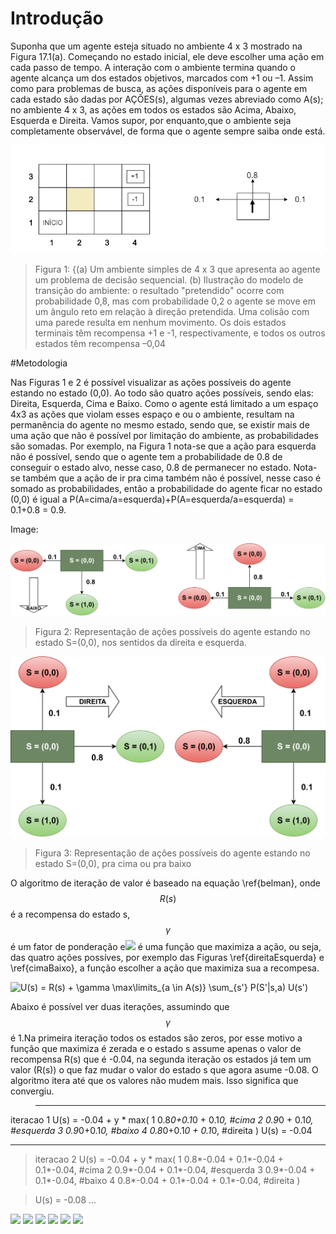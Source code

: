 # Introdução

Suponha que um agente esteja situado no ambiente 4 x 3 mostrado na Figura 17.1(a). Começando no estado inicial, ele deve escolher uma ação em cada passo de tempo. A interação com o ambiente termina quando o agente alcança um dos estados objetivos, marcados com +1 ou –1. Assim como para problemas de busca, as ações disponíveis para o agente em cada estado são dadas por AÇÕES(s), algumas vezes abreviado como A(s); no ambiente 4 x 3, as ações em todos os estados são Acima, Abaixo, Esquerda e Direita. Vamos supor, por enquanto,que o ambiente seja completamente observável, de forma que o agente sempre saiba onde está.


![](https://raw.githubusercontent.com/natorjunior/AIMA/master/mundo4x3.PNG)

> Figura 1: {(a) Um ambiente simples de 4 x 3 que apresenta ao agente um problema de decisão sequencial. (b) Ilustração do modelo de transição do ambiente: o resultado "pretendido" ocorre com probabilidade 0,8, mas com probabilidade 0,2 o agente se move em um ângulo reto em relação à direção pretendida. Uma colisão com uma parede resulta em nenhum movimento. Os dois estados terminais têm recompensa +1 e -1, respectivamente, e todos os outros estados têm recompensa –0,04


#Metodologia

Nas Figuras 1 e 2 é possível visualizar as ações possíveis do agente estando no estado (0,0). Ao todo são quatro ações possíveis, sendo elas: Direita, Esquerda, Cima e Baixo. Como o agente está limitado a um espaço 4x3 as ações que violam esses espaço e ou o ambiente, resultam na permanência do agente no mesmo estado, sendo que, se existir mais de uma ação que não é possível por limitação do ambiente, as probabilidades são somadas. Por exemplo, na Figura 1 nota-se que a ação para esquerda não é possível, sendo que o agente tem a probabilidade de 0.8 de conseguir o estado alvo, nesse caso, 0.8 de permanecer no estado. Nota-se também que a ação de ir pra cima também não é possível, nesse caso é somado as probabilidades, então  a probabilidade do agente ficar no estado (0,0) é igual a P(A=cima/a=esquerda)+P(A=esquerda/a=esquerda) = 0.1+0.8 = 0.9.

Image:

![](https://raw.githubusercontent.com/natorjunior/AIMA/master/cima_baixo_IV.png)

>Figura 2: Representação de ações possíveis do agente estando no estado S=(0,0), nos sentidos da direita e esquerda.

![](https://raw.githubusercontent.com/natorjunior/AIMA/master/direita_estqueda_IV.png)

> Figura 3: Representação de ações possíveis do agente estando no estado S=(0,0), pra cima ou pra baixo

O algoritmo de iteração de valor é baseado na equação \ref{belman}, onde $$R(s)$$ é a recompensa do estado s, $$\gamma$$ é um fator de ponderação e<img src="https://latex.codecogs.com/svg.latex?max \limits_{a \in A(s)} \sum_{s'} P(S'|s,a) U(s')" title=" " />  é uma função que maximiza a ação, ou seja, das quatro ações possíves, por exemplo das Figuras \ref{direitaEsquerda} e \ref{cimaBaixo}, a função escolher a ação que maximiza sua a recompesa. 

<img src="https://latex.codecogs.com/svg.latex?U(s) = R(s) + \gamma \max\limits_{a \in A(s)} \sum_{s'} P(S'|s,a) U(s')" title="U(s) = R(s) + \gamma \max\limits_{a \in A(s)} \sum_{s'} P(S'|s,a) U(s') " />



Abaixo é possível ver duas iterações, assumindo que $$\gamma$$ é 1.Na primeira iteração todos os estados são zeros, por esse motivo a função que maximiza é zerada e o estado s assume apenas o valor de recompensa R(s) que é -0.04, na segunda iteração os estados já tem um valor (R(s)) o que faz mudar o valor do estado s que agora asume -0.08. O algoritmo itera até que os valores não mudem mais. Isso significa que convergiu.


> --------------------------------------------
iteracao 1
U(s) = -0.04 + y * max(
    1 0.8*0+0.1*0 + 0.1*0, \#cima
    2 0.9*0 + 0.1*0,       \#esquerda
    3 0.9*0+0.1*0,         \#baixo
    4 0.8*0+0.1*0 + 0.1*0, \#direita
    )
U(s) = -0.04 

--------------------------------------------
> iteracao 2
U(s) = -0.04 + y * max(
    1 0.8*-0.04 + 0.1*-0.04 + 0.1*-0.04,    \#cima
    2 0.9*-0.04 + 0.1*-0.04,                \#esquerda
    3 0.9*-0.04 + 0.1*-0.04,                \#baixo
    4 0.8*-0.04 + 0.1*-0.04 + 0.1*-0.04,    \#direita
    )

>U(s) = -0.08
...

![](https://img.shields.io/github/stars/pandao/editor.md.svg) ![](https://img.shields.io/github/forks/pandao/editor.md.svg) ![](https://img.shields.io/github/tag/pandao/editor.md.svg) ![](https://img.shields.io/github/release/pandao/editor.md.svg) ![](https://img.shields.io/github/issues/pandao/editor.md.svg) ![](https://img.shields.io/bower/v/editor.md.svg)

